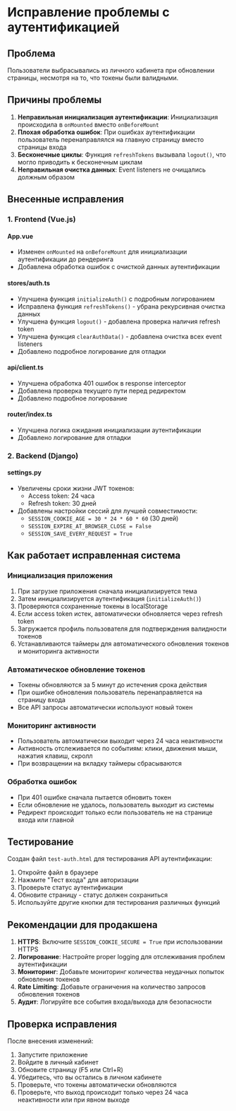 # Исправление проблемы с аутентификацией

## Проблема
Пользователи выбрасывались из личного кабинета при обновлении страницы, несмотря на то, что токены были валидными.

## Причины проблемы
1. **Неправильная инициализация аутентификации**: Инициализация происходила в `onMounted` вместо `onBeforeMount`
2. **Плохая обработка ошибок**: При ошибках аутентификации пользователь перенаправлялся на главную страницу вместо страницы входа
3. **Бесконечные циклы**: Функция `refreshTokens` вызывала `logout()`, что могло приводить к бесконечным циклам
4. **Неправильная очистка данных**: Event listeners не очищались должным образом

## Внесенные исправления

### 1. Frontend (Vue.js)

#### App.vue
- Изменен `onMounted` на `onBeforeMount` для инициализации аутентификации до рендеринга
- Добавлена обработка ошибок с очисткой данных аутентификации

#### stores/auth.ts
- Улучшена функция `initializeAuth()` с подробным логированием
- Исправлена функция `refreshTokens()` - убрана рекурсивная очистка данных
- Улучшена функция `logout()` - добавлена проверка наличия refresh token
- Улучшена функция `clearAuthData()` - добавлена очистка всех event listeners
- Добавлено подробное логирование для отладки

#### api/client.ts
- Улучшена обработка 401 ошибок в response interceptor
- Добавлена проверка текущего пути перед редиректом
- Добавлено подробное логирование

#### router/index.ts
- Улучшена логика ожидания инициализации аутентификации
- Добавлено логирование для отладки

### 2. Backend (Django)

#### settings.py
- Увеличены сроки жизни JWT токенов:
  - Access token: 24 часа
  - Refresh token: 30 дней
- Добавлены настройки сессий для лучшей совместимости:
  - `SESSION_COOKIE_AGE = 30 * 24 * 60 * 60` (30 дней)
  - `SESSION_EXPIRE_AT_BROWSER_CLOSE = False`
  - `SESSION_SAVE_EVERY_REQUEST = True`

## Как работает исправленная система

### Инициализация приложения
1. При загрузке приложения сначала инициализируется тема
2. Затем инициализируется аутентификация (`initializeAuth()`)
3. Проверяются сохраненные токены в localStorage
4. Если access token истек, автоматически обновляется через refresh token
5. Загружается профиль пользователя для подтверждения валидности токенов
6. Устанавливаются таймеры для автоматического обновления токенов и мониторинга активности

### Автоматическое обновление токенов
- Токены обновляются за 5 минут до истечения срока действия
- При ошибке обновления пользователь перенаправляется на страницу входа
- Все API запросы автоматически используют новый токен

### Мониторинг активности
- Пользователь автоматически выходит через 24 часа неактивности
- Активность отслеживается по событиям: клики, движения мыши, нажатия клавиш, скролл
- При возвращении на вкладку таймеры сбрасываются

### Обработка ошибок
- При 401 ошибке сначала пытается обновить токен
- Если обновление не удалось, пользователь выходит из системы
- Редирект происходит только если пользователь не на странице входа или главной

## Тестирование

Создан файл `test-auth.html` для тестирования API аутентификации:

1. Откройте файл в браузере
2. Нажмите "Тест входа" для авторизации
3. Проверьте статус аутентификации
4. Обновите страницу - статус должен сохраниться
5. Используйте другие кнопки для тестирования различных функций

## Рекомендации для продакшена

1. **HTTPS**: Включите `SESSION_COOKIE_SECURE = True` при использовании HTTPS
2. **Логирование**: Настройте proper logging для отслеживания проблем аутентификации
3. **Мониторинг**: Добавьте мониторинг количества неудачных попыток обновления токенов
4. **Rate Limiting**: Добавьте ограничения на количество запросов обновления токенов
5. **Аудит**: Логируйте все события входа/выхода для безопасности

## Проверка исправления

После внесения изменений:

1. Запустите приложение
2. Войдите в личный кабинет
3. Обновите страницу (F5 или Ctrl+R)
4. Убедитесь, что вы остались в личном кабинете
5. Проверьте, что токены автоматически обновляются
6. Проверьте, что выход происходит только через 24 часа неактивности или при явном выходе